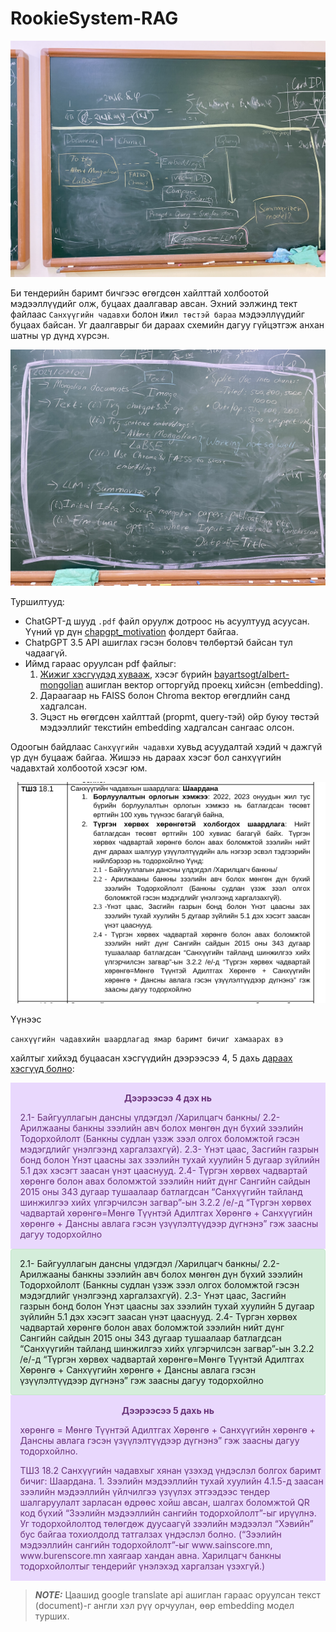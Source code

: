 # RookieSystem-RAG

![Alt text](./static/pipeline.jpg)

Би тендерийн баримт бичгээс өгөгдсөн хайлттай холбоотой мэдээллүүдийг олж, буцаах даалгавар авсан. Эхний ээлжинд тект файлаас `Санхүүгийн чадавхи` болон `Ижил төстэй бараа` мэдээллүүдийг буцаах байсан. Уг даалгаврыг би дараах схемийн дагуу гүйцэтгэж анхан шатны үр дүнд хүрсэн.

![Alt text](./static/initial_ideas.jpg)

Туршилтууд:
- ChatGPT-д шууд `.pdf` файл оруулж дотроос нь асуултууд асуусан. Үүний үр дүн [chapgpt_motivation](./chatgpt_motivation/) фолдерт байгаа.
- ChatpGPT 3.5 API ашиглах гэсэн боловч төлбөртэй байсан тул чадаагүй.
- Иймд гараас оруулсан pdf файлыг:
    1. [Жижиг хэсгүүдэд хувааж](https://python.langchain.com/v0.1/docs/modules/data_connection/document_transformers/recursive_text_splitter/), хэсэг бүрийн [bayartsogt/albert-mongolian](https://huggingface.co/bayartsogt/albert-mongolian) ашиглан вектор огторгуйд проекц хийсэн (embedding).
    2. Дараагаар нь FAISS болон Chroma вектор өгөгдлийн санд хадгалсан.
    3. Эцэст нь өгөгдсөн хайлттай (propmt, query-тэй) ойр буюу төстэй мэдээллийг текстийн embedding хадгалсан сангаас олсон.

Одоогын байдлаас `Санхүүгийн чадавхи` хувьд асуудалтай хэдий ч дажгүй үр дүн буцааж байгаа. Жишээ нь дараах хэсэг бол санхүүгийн чадавхтай холбоотой хэсэг юм.

![Alt text](./static/pdf_ex_1.png)

Үүнээс 

`санхүүгийн чадавхийн шаардлагад ямар баримт бичиг хамаарах вэ` 

хайлтыг хийхэд буцаасан хэсгүүдийн дээрээсээ 4, 5 дахь [дараах хэсгүүд болно](./manual_approach_v2.ipynb):

<div class="warning" style='padding:0.1em; background-color:#E9D8FD; color:#69337A'>
    <span>
        <p style='margin-top:1em; text-align:center'>
            <b>Дээрээсээ 4 дэх нь</b>
        </p>
        <p style='margin-left:1em;'>
            2.1- Байгууллагын дансны үлдэгдэл /Харилцагч банкны/
            2.2- Арилжааны банкны зээлийн авч болох мөнгөн дүн бүхий зээлийн Тодорхойлолт 
            (Банкны судлан үзэж зээл олгох боломжтой гэсэн мэдэгдлийг үнэлгээнд харгалзахгүй).
            2.3- Үнэт цаас, Засгийн газрын бонд болон Үнэт цаасны зах зээлийн тухай хуулийн 
            5 дугаар зүйлийн 5.1 дэх хэсэгт заасан үнэт цааснууд.
            2.4- Түргэн хөрвөх чадвартай хөрөнгө болон авах боломжтой зээлийн нийт дүнг 
            Сангийн сайдын 2015 оны 343 дугаар тушаалаар батлагдсан “Санхүүгийн тайланд шинжилгээ хийх 
            үлгэрчилсэн загвар”-ын 3.2.2 /е/-д “Түргэн хөрвөх чадвартай хөрөнгө=Мөнгө Түүнтэй Адилтгах 
            Хөрөнгө + Санхүүгийн хөрөнгө + Дансны авлага гэсэн үзүүлэлтүүдээр дүгнэнэ” гэж заасны 
            дагуу тодорхойлно
        </p>
    </span>
</div>

<div style="padding: 1em; background-color: #d4edda; border: 1px solid #c3e6cb; border-radius: 4px;">
    2.1- Байгууллагын дансны үлдэгдэл /Харилцагч банкны/
    2.2- Арилжааны банкны зээлийн авч болох мөнгөн дүн бүхий зээлийн Тодорхойлолт 
    (Банкны судлан үзэж зээл олгох боломжтой гэсэн мэдэгдлийг үнэлгээнд харгалзахгүй).
    2.3- Үнэт цаас, Засгийн газрын бонд болон Үнэт цаасны зах зээлийн тухай хуулийн 
    5 дугаар зүйлийн 5.1 дэх хэсэгт заасан үнэт цааснууд.
    2.4- Түргэн хөрвөх чадвартай хөрөнгө болон авах боломжтой зээлийн нийт дүнг 
    Сангийн сайдын 2015 оны 343 дугаар тушаалаар батлагдсан “Санхүүгийн тайланд шинжилгээ хийх 
    үлгэрчилсэн загвар”-ын 3.2.2 /е/-д “Түргэн хөрвөх чадвартай хөрөнгө=Мөнгө Түүнтэй Адилтгах 
    Хөрөнгө + Санхүүгийн хөрөнгө + Дансны авлага гэсэн үзүүлэлтүүдээр дүгнэнэ” гэж заасны 
    дагуу тодорхойлно
</div>



<div class="warning" style='padding:0.1em; background-color:#E9D8FD; color:#69337A'>
    <span>
        <p style='margin-top:1em; text-align:center'>
            <b>Дээрээсээ 5 дахь нь</b>
        </p>
        <p style='margin-left:1em;'>
            хөрөнгө = Мөнгө Түүнтэй Адилтгах Хөрөнгө + Санхүүгийн хөрөнгө + Дансны авлага 
            гэсэн үзүүлэлтүүдээр дүгнэнэ” гэж заасны дагуу тодорхойлно.
        </p>
        <p style='margin-left:1em;'>
            ТШЗ 18.2 Санхүүгийн чадавхыг хянан үзэхэд үндэслэл болгох баримт бичиг: Шаардана.
            1. Зээлийн мэдээллийн тухай хуулийн 4.1.5-д заасан зээлийн мэдээллийн үйлчилгээ үзүүлэх этгээдээс 
            тендер шалгаруулалт зарласан өдрөөс хойш авсан, шалгах боломжтой QR код бүхий 
            “Зээлийн мэдээллийн сангийн тодорхойлолт”-ыг ирүүлнэ. Уг тодорхойлолтод төлөгдөж дуусаагүй 
            зээлийн мэдээлэл “Хэвийн” бус байгаа тохиолдолд татгалзах үндэслэл болно. 
            (“Зээлийн мэдээллийн сангийн тодорхойлолт”-ыг www.sainscore.mn, www.burenscore.mn хаягаар 
            хандан авна. Харилцагч банкны тодорхойлолтыг тендерийг үнэлэхэд харгалзан үзэхгүй.)
        </p>
    </span>
</div>



> **_NOTE:_** Цаашид google translate api ашиглан гараас оруулсан текст (document)-г англи хэл рүү орчуулан, өөр embedding модел турших.
